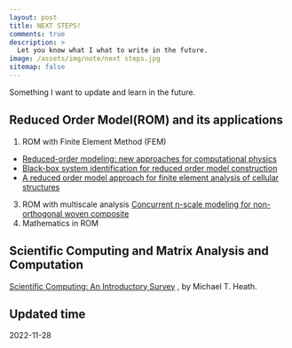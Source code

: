 ```yaml
---
layout: post
title: NEXT STEPS!
comments: true
description: >
  Let you know what I what to write in the future.
image: /assets/img/note/next steps.jpg
sitemap: false
---
```



Something I want to update and learn in the future.


## Reduced Order Model(ROM) and its applications
1. ROM with Finite Element Method (FEM)
* [Reduced-order modeling: new approaches for computational physics](
https://www.sciencedirect.com/science/article/abs/pii/S0376042103001131)
* [Black-box system identification for reduced order model construction](
 https://www.sciencedirect.com/science/article/pii/S0306454913005768?casa_token=kEuKCgGs4iQAAAAA:t0qonouuNFfiS_xGIvVNeTHsXrxyQSydARk52j5mVqp7PxZLLv0wHd_QNWZ7tmqxlQVihmM0)
* [A reduced order model approach for finite element analysis of cellular structures](
https://www.sciencedirect.com/science/article/pii/S0168874X22001287)
3. ROM with multiscale analysis
[Concurrent n-scale modeling for non-orthogonal woven composite](
https://link.springer.com/article/10.1007/s00466-022-02199-2)
3. Mathematics in ROM

## Scientific Computing and Matrix Analysis and Computation
[Scientific Computing: An Introductory Survey](https://e6.ijs.si/~roman/files/tmp/M.Heath-SComputing/scientific-computing-michael-t-heath.pdf)
, by Michael T. Heath.
## Updated time
2022-11-28